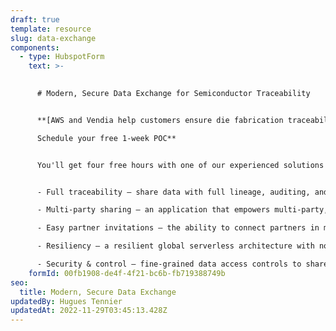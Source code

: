 ```yaml
---
draft: true
template: resource
slug: data-exchange
components:
  - type: HubspotForm
    text: >-
      

      # Modern, Secure Data Exchange for Semiconductor Traceability


      **[AWS and Vendia help customers ensure die fabrication traceability across systems and organizations – while protecting IP – with the world’s most powerful real-time data sharing platform. Learn More.](https://8766854.fs1.hubspotusercontent-na1.net/hubfs/8766854/AWS%20Collateral/AWS%20+%20Vendia%20Semi-Conductor%20Traceability.pdf)**![aws_vendiaCloud](https://8766854.fs1.hubspotusercontent-na1.net/hubfs/8766854/aws_vendiaCloud.png)**\

      Schedule your free 1-week POC**


      You'll get four free hours with one of our experienced solutions architects who will help you turn your data model into a working POC that includes: 


      - Full traceability – share data with full lineage, auditing, and immutability

      - Multi-party sharing – an application that empowers multi-party, secure data sharing.

      - Easy partner invitations – the ability to connect partners in minutes, not weeks.

      - Resiliency – a resilient global serverless architecture with no operational overhead.

      - Security & control – fine-grained data access controls to share with confidence with any number of partners.
    formId: 00fb1908-de4f-4f21-bc6b-fb719388749b
seo:
  title: Modern, Secure Data Exchange
updatedBy: Hugues Tennier
updatedAt: 2022-11-29T03:45:13.428Z
---
```

